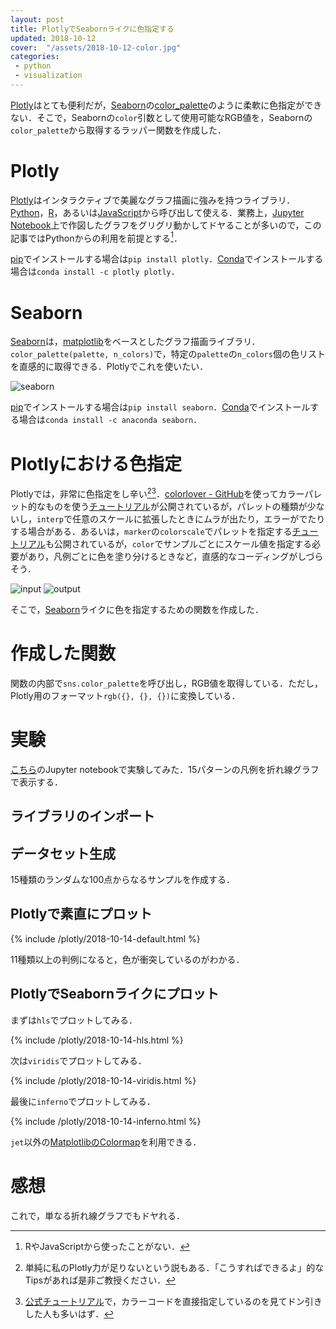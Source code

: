 ```yaml
---
layout: post
title: PlotlyでSeabornライクに色指定する
updated: 2018-10-12
cover:  "/assets/2018-10-12-color.jpg"
categories:
 - python
 - visualization
---
```


[Plotly](https://plot.ly/feed/#/)はとても便利だが，[Seaborn](https://seaborn.pydata.org/)の[color_palette](https://seaborn.pydata.org/generated/seaborn.color_palette.html)のように柔軟に色指定ができない．そこで，Seabornの`color`引数として使用可能なRGB値を，Seabornの`color_palette`から取得するラッパー関数を作成した．


# Plotly

[Plotly](https://plot.ly/feed/#/)はインタラクティブで美麗なグラフ描画に強みを持つライブラリ．[Python](https://www.python.org/)，[R](https://www.r-project.org/)，あるいは[JavaScript](https://developer.mozilla.org/ja/docs/Web/JavaScript)から呼び出して使える．業務上，[Jupyter Notebook](http://jupyter.org/)上で作図したグラフをグリグリ動かしてドヤることが多いので，この記事ではPythonからの利用を前提とする[^python]．

[^python]: RやJavaScriptから使ったことがない．

[pip](https://pypi.org/project/pip/)でインストールする場合は`pip install plotly`．[Conda](https://conda.io/docs/)でインストールする場合は`conda install -c plotly plotly`．

# Seaborn

[Seaborn](https://seaborn.pydata.org/)は，[matplotlib](https://matplotlib.org/)をベースとしたグラフ描画ライブラリ．`color_palette(palette, n_colors)`で，特定の`palette`の`n_colors`個の色リストを直感的に取得できる．Plotlyでこれを使いたい．

![seaborn]({{site.baseurl}}/assets/2018-10-14-seaborn.PNG)

[pip](https://pypi.org/project/pip/)でインストールする場合は`pip install seaborn`．[Conda](https://conda.io/docs/)でインストールする場合は`conda install -c anaconda seaborn`．


# Plotlyにおける色指定

Plotlyでは，非常に色指定をし辛い[^plotly][^tutorial]．[colorlover - GitHub](https://github.com/jackparmer/colorlover)を使ってカラーパレット的なものを使う[チュートリアル](https://plot.ly/ipython-notebooks/color-scales/)が公開されているが，パレットの種類が少ないし，`interp`で任意のスケールに拡張したときにムラが出たり，エラーがでたりする場合がある．あるいは，`marker`の`colorscale`でパレットを指定する[チュートリアル](https://plot.ly/python/line-and-scatter/)も公開されているが，`color`でサンプルごとにスケール値を指定する必要があり，凡例ごとに色を塗り分けるときなど，直感的なコーディングがしづらそう．

[^plotly]: 単純に私のPlotly力が足りないという説もある．「こうすればできるよ」的なTipsがあれば是非ご教授ください．
[^tutorial]: [公式チュートリアル](https://plot.ly/python/ipython-notebook-tutorial/)で，カラーコードを直接指定しているのを見てドン引きした人も多いはず．

![input]({{site.baseurl}}/assets/2018-10-14-input.PNG)
![output]({{site.baseurl}}/assets/2018-10-14-output.PNG)

そこで，[Seaborn](https://seaborn.pydata.org/)ライクに色を指定するための関数を作成した．

# 作成した関数

<script src="https://gist.github.com/haltaro/46ae7cf74affbf6fc8dc1b735131e824.js"></script>

関数の内部で`sns.color_palette`を呼び出し，RGB値を取得している．ただし，Plotly用のフォーマット`rgb({}, {}, {})`に変換している．

# 実験

[こちら](https://github.com/haltaro/plotly-with-seaborn-color_palette/blob/master/plotly_colorpalette.ipynb)のJupyter notebookで実験してみた．15パターンの凡例を折れ線グラフで表示する．

## ライブラリのインポート

<script src="https://gist.github.com/haltaro/2d6873cb97e56e6d7766b96355b69db3.js"></script>

## データセット生成

15種類のランダムな100点からなるサンプルを作成する．

<script src="https://gist.github.com/haltaro/a81373e40b135577fb733da9931049e8.js"></script>

## Plotlyで素直にプロット

<script src="https://gist.github.com/haltaro/6ffb22849b80846411c43309dc678dab.js"></script>

{% include /plotly/2018-10-14-default.html %}

11種類以上の判例になると，色が衝突しているのがわかる．

## PlotlyでSeabornライクにプロット

まずは`hls`でプロットしてみる．

<script src="https://gist.github.com/haltaro/a575ab32ad879afc6153b3770e8e997f.js"></script>

{% include /plotly/2018-10-14-hls.html %}

次は`viridis`でプロットしてみる．

<script src="https://gist.github.com/haltaro/df9262d935c5637d7e83c098dde746d8.js"></script>

{% include /plotly/2018-10-14-viridis.html %}

最後に`inferno`でプロットしてみる．

<script src="https://gist.github.com/haltaro/b1419b51006aec59f2746223ac5ae809.js"></script>

{% include /plotly/2018-10-14-inferno.html %}

`jet`以外の[MatplotlibのColormap](https://matplotlib.org/tutorials/colors/colormaps.html)を利用できる．

# 感想

これで，単なる折れ線グラフでもドヤれる．
